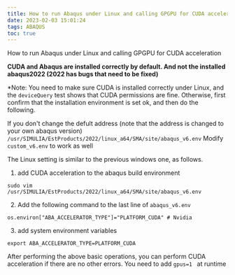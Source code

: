 ```yaml
---
title: How to run Abaqus under Linux and calling GPGPU for CUDA acceleration
date: 2023-02-03 15:01:24
tags: ABAQUS
toc: true
---
```


How to run Abaqus under Linux and calling GPGPU for CUDA acceleration

<!--more-->

**CUDA and Abaqus are installed correctly by default. And not the installed abaqus2022 (2022 has bugs that need to be fixed)**

*Note: You need to make sure CUDA is installed correctly under Linux, and the `deviceQuery` test shows that CUDA permissions are fine. Otherwise, first confirm that the installation environment is set ok, and then do the following.

If you don't change the defult address (note that the address is changed to your own abaqus version)
` /usr/SIMULIA/EstProducts/2022/linux_a64/SMA/site/abaqus_v6.env `
Modify `custom_v6.env` to work as well

The Linux setting is similar to the previous windows one, as follows.

1. add CUDA acceleration to the abaqus build environment
```
sudo vim /usr/SIMULIA/EstProducts/2022/linux_a64/SMA/site/abaqus_v6.env
```
2. Add the following command to the last line of `abaqus_v6.env`
```
os.environ["ABA_ACCELERATOR_TYPE"]="PLATFORM_CUDA" # Nvidia
```
3. add system environment variables
```
export ABA_ACCELERATOR_TYPE=PLATFORM_CUDA
```
After performing the above basic operations, you can perform CUDA acceleration if there are no other errors.
You need to add `gpus=1 ` at runtime